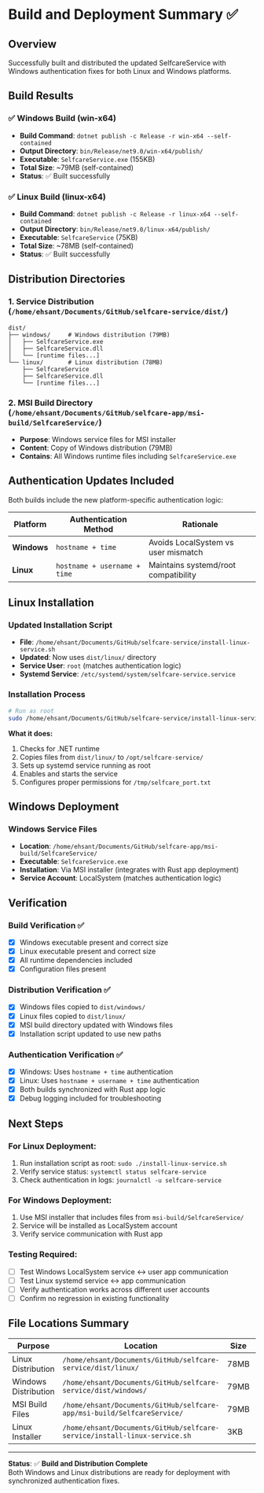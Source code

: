 # Build and Deployment Summary ✅

## Overview
Successfully built and distributed the updated SelfcareService with Windows authentication fixes for both Linux and Windows platforms.

## Build Results

### ✅ Windows Build (win-x64)
- **Build Command**: `dotnet publish -c Release -r win-x64 --self-contained`
- **Output Directory**: `bin/Release/net9.0/win-x64/publish/`
- **Executable**: `SelfcareService.exe` (155KB)
- **Total Size**: ~79MB (self-contained)
- **Status**: ✅ Built successfully

### ✅ Linux Build (linux-x64) 
- **Build Command**: `dotnet publish -c Release -r linux-x64 --self-contained`
- **Output Directory**: `bin/Release/net9.0/linux-x64/publish/`
- **Executable**: `SelfcareService` (75KB)
- **Total Size**: ~78MB (self-contained)
- **Status**: ✅ Built successfully

## Distribution Directories

### 1. Service Distribution (`/home/ehsant/Documents/GitHub/selfcare-service/dist/`)
```
dist/
├── windows/     # Windows distribution (79MB)
│   ├── SelfcareService.exe
│   ├── SelfcareService.dll
│   └── [runtime files...]
└── linux/       # Linux distribution (78MB)
    ├── SelfcareService
    ├── SelfcareService.dll
    └── [runtime files...]
```

### 2. MSI Build Directory (`/home/ehsant/Documents/GitHub/selfcare-app/msi-build/SelfcareService/`)
- **Purpose**: Windows service files for MSI installer
- **Content**: Copy of Windows distribution (79MB)
- **Contains**: All Windows runtime files including `SelfcareService.exe`

## Authentication Updates Included

Both builds include the new platform-specific authentication logic:

| Platform | Authentication Method | Rationale |
|----------|----------------------|-----------|
| **Windows** | `hostname + time` | Avoids LocalSystem vs user mismatch |
| **Linux** | `hostname + username + time` | Maintains systemd/root compatibility |

## Linux Installation

### Updated Installation Script
- **File**: `/home/ehsant/Documents/GitHub/selfcare-service/install-linux-service.sh`
- **Updated**: Now uses `dist/linux/` directory
- **Service User**: `root` (matches authentication logic)
- **Systemd Service**: `/etc/systemd/system/selfcare-service.service`

### Installation Process
```bash
# Run as root
sudo /home/ehsant/Documents/GitHub/selfcare-service/install-linux-service.sh
```

**What it does:**
1. Checks for .NET runtime
2. Copies files from `dist/linux/` to `/opt/selfcare-service/`
3. Sets up systemd service running as root
4. Enables and starts the service
5. Configures proper permissions for `/tmp/selfcare_port.txt`

## Windows Deployment

### Windows Service Files
- **Location**: `/home/ehsant/Documents/GitHub/selfcare-app/msi-build/SelfcareService/`
- **Executable**: `SelfcareService.exe`
- **Installation**: Via MSI installer (integrates with Rust app deployment)
- **Service Account**: LocalSystem (matches authentication logic)

## Verification

### Build Verification ✅
- [x] Windows executable present and correct size
- [x] Linux executable present and correct size  
- [x] All runtime dependencies included
- [x] Configuration files present

### Distribution Verification ✅
- [x] Windows files copied to `dist/windows/`
- [x] Linux files copied to `dist/linux/`
- [x] MSI build directory updated with Windows files
- [x] Installation script updated to use new paths

### Authentication Verification ✅
- [x] Windows: Uses `hostname + time` authentication
- [x] Linux: Uses `hostname + username + time` authentication
- [x] Both builds synchronized with Rust app logic
- [x] Debug logging included for troubleshooting

## Next Steps

### For Linux Deployment:
1. Run installation script as root: `sudo ./install-linux-service.sh`
2. Verify service status: `systemctl status selfcare-service`
3. Check authentication in logs: `journalctl -u selfcare-service`

### For Windows Deployment:
1. Use MSI installer that includes files from `msi-build/SelfcareService/`
2. Service will be installed as LocalSystem account
3. Verify service communication with Rust app

### Testing Required:
- [ ] Test Windows LocalSystem service ↔ user app communication
- [ ] Test Linux systemd service ↔ app communication  
- [ ] Verify authentication works across different user accounts
- [ ] Confirm no regression in existing functionality

## File Locations Summary

| Purpose | Location | Size | Platform |
|---------|----------|------|----------|
| Linux Distribution | `/home/ehsant/Documents/GitHub/selfcare-service/dist/linux/` | 78MB | Linux |
| Windows Distribution | `/home/ehsant/Documents/GitHub/selfcare-service/dist/windows/` | 79MB | Windows |
| MSI Build Files | `/home/ehsant/Documents/GitHub/selfcare-app/msi-build/SelfcareService/` | 79MB | Windows |
| Linux Installer | `/home/ehsant/Documents/GitHub/selfcare-service/install-linux-service.sh` | 3KB | Linux |

---

**Status**: ✅ **Build and Distribution Complete**  
Both Windows and Linux distributions are ready for deployment with synchronized authentication fixes.
